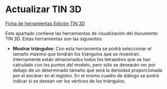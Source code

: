# Actualizar TIN 3D

[Ficha de herramientas Edición TIN 3D](./)

Este apartado contiene las herramientas de visualización del documento TIN 3D. Estas herramientas son las siguientes:

* **Mostrar triángulos**: Con esta herramienta se podrá seleccionar el tamaño máximo que tendrán los triángulos que se muestran. Internamente están almacenados todos los tetraedros que se han calculado con los puntos del modelo, pero sólo se desearán ver por debajo de un determinado tamaño que será la densidad proporcionada por el escáner en el registro. En el mismo cuadro de diálogo se podrá indicar si se desean ver los vértices de los triángulos.

